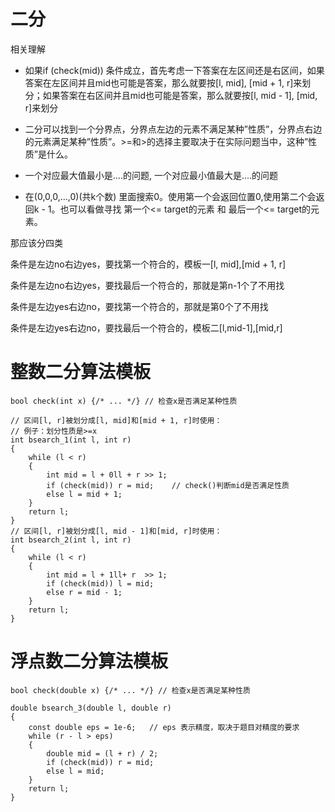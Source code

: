 # 二分

相关理解

- 如果if (check(mid)) 条件成立，首先考虑一下答案在左区间还是右区间，如果答案在左区间并且mid也可能是答案，那么就要按[l, mid], [mid + 1, r]来划分；如果答案在右区间并且mid也可能是答案，那么就要按[l, mid - 1], [mid, r]来划分

- 二分可以找到一个分界点，分界点左边的元素不满足某种”性质”，分界点右边的元素满足某种”性质”。>=和>的选择主要取决于在实际问题当中，这种”性质”是什么。

- 一个对应最大值最小是....的问题, 一个对应最小值最大是....的问题

- 在(0,0,0,...,0)(共k个数) 里面搜索0。使用第一个会返回位置0,使用第二个会返回k - 1。也可以看做寻找 第一个<= target的元素 和 最后一个<= target的元素。


那应该分四类

条件是左边no右边yes，要找第一个符合的，模板一[l, mid],[mid + 1, r]

条件是左边no右边yes，要找最后一个符合的，那就是第n-1个了不用找

条件是左边yes右边no，要找第一个符合的，那就是第0个了不用找

条件是左边yes右边no，要找最后一个符合的，模板二[l,mid-1],[mid,r]

# 整数二分算法模板

```
bool check(int x) {/* ... */} // 检查x是否满足某种性质

// 区间[l, r]被划分成[l, mid]和[mid + 1, r]时使用：
// 例子：划分性质是>=x
int bsearch_1(int l, int r)
{
    while (l < r)
    {
        int mid = l + 0ll + r >> 1;
        if (check(mid)) r = mid;    // check()判断mid是否满足性质
        else l = mid + 1;
    }
    return l;
}
// 区间[l, r]被划分成[l, mid - 1]和[mid, r]时使用：
int bsearch_2(int l, int r)
{
    while (l < r)
    {
        int mid = l + 1ll+ r  >> 1;
        if (check(mid)) l = mid;
        else r = mid - 1;
    }
    return l;
}
```


# 浮点数二分算法模板

```
bool check(double x) {/* ... */} // 检查x是否满足某种性质

double bsearch_3(double l, double r)
{
    const double eps = 1e-6;   // eps 表示精度，取决于题目对精度的要求
    while (r - l > eps)
    {
        double mid = (l + r) / 2;
        if (check(mid)) r = mid;
        else l = mid;
    }
    return l;
}
```